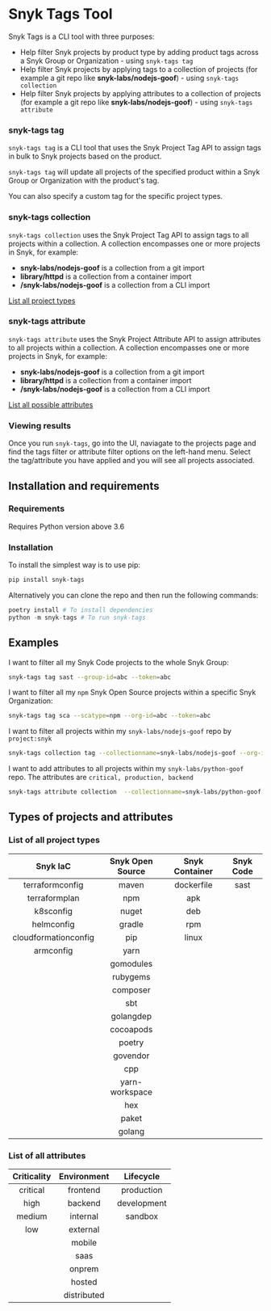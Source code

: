 # Snyk Tags Tool

Snyk Tags is a CLI tool with three purposes:

- Help filter Snyk projects by product type by adding product tags across a Snyk Group or Organization - using ```snyk-tags tag```
- Help filter Snyk projects by applying tags to a collection of projects (for example a git repo like **snyk-labs/nodejs-goof**) - using ```snyk-tags collection```
- Help filter Snyk projects by applying attributes to a collection of projects (for example a git repo like **snyk-labs/nodejs-goof**) - using ```snyk-tags attribute```

### snyk-tags tag

```snyk-tags tag``` is a CLI tool that uses the Snyk Project Tag API to assign tags in bulk to Snyk projects based on the product.

```snyk-tags tag``` will update all projects of the specified product within a Snyk Group or Organization with the product's tag.

You can also specify a custom tag for the specific project types.

### snyk-tags collection

```snyk-tags collection``` uses the Snyk Project Tag API to assign tags to all projects within a collection. A collection encompasses one or more projects in Snyk, for example:

- **snyk-labs/nodejs-goof** is a collection from a git import
- **library/httpd** is a collection from a container import
- **/snyk-labs/nodejs-goof** is a collection from a CLI import

[List all project types](#list-of-all-project-types)

### snyk-tags attribute

```snyk-tags attribute``` uses the Snyk Project Attribute API to assign attributes to all projects within a collection. A collection encompasses one or more projects in Snyk, for example:

- **snyk-labs/nodejs-goof** is a collection from a git import
- **library/httpd** is a collection from a container import
- **/snyk-labs/nodejs-goof** is a collection from a CLI import

[List all possible attributes](#list-of-all-attributes)

### Viewing results

Once you run ```snyk-tags```, go into the UI, naviagate to the projects page and find the tags filter or attribute filter options on the left-hand menu. Select the tag/attribute you have applied and you will see all projects associated.

## Installation and requirements

### Requirements

Requires Python version above 3.6

### Installation

To install the simplest way is to use pip:

```bash
pip install snyk-tags
```

Alternatively you can clone the repo and then run the following commands:

```python
poetry install # To install dependencies
python -m snyk-tags # To run snyk-tags
```

## Examples

I want to filter all my Snyk Code projects to the whole Snyk Group:

``` bash
snyk-tags tag sast --group-id=abc --token=abc
```

I want to filter all my ```npm``` Snyk Open Source projects within a specific Snyk Organization:

``` bash
snyk-tags tag sca --scatype=npm --org-id=abc --token=abc
```

I want to filter all projects within my ```snyk-labs/nodejs-goof``` repo by ```project:snyk```

``` bash
snyk-tags collection tag --collectionname=snyk-labs/nodejs-goof --org-id=abc --token=abc --tagkey=project --tagvalue=snyk
```

I want to add attributes to all projects within my ```snyk-labs/python-goof``` repo. The attributes are ```critical, production, backend```

``` bash
snyk-tags attribute collection  --collectionname=snyk-labs/python-goof --org-id=abc --token=abc --criticality=critical --environment=backend --lifecycle=production
```

## Types of projects and attributes

### List of all project types

|       Snyk IaC       | Snyk Open Source | Snyk Container | Snyk Code |
|:--------------------:|:----------------:|:--------------:|:---------:|
|    terraformconfig   |       maven      |   dockerfile   |    sast   |
|     terraformplan    |        npm       |       apk      |           |
|       k8sconfig      |       nuget      |       deb      |           |
|      helmconfig      |      gradle      |       rpm      |           |
| cloudformationconfig |        pip       |      linux     |           |
|       armconfig      |       yarn       |                |           |
|                      |     gomodules    |                |           |
|                      |     rubygems     |                |           |
|                      |     composer     |                |           |
|                      |        sbt       |                |           |
|                      |     golangdep    |                |           |
|                      |     cocoapods    |                |           |
|                      |      poetry      |                |           |
|                      |     govendor     |                |           |
|                      |        cpp       |                |           |
|                      |  yarn-workspace  |                |           |
|                      |        hex       |                |           |
|                      |       paket      |                |           |
|                      |      golang      |                |           |

### List of all attributes

| Criticality          | Environment | Lifecycle       |
|:--------------------:|:-----------:|:---------------:|
|       critical       |   frontend  |    production   |
|         high         |   backend   |   development   |
|        medium        |   internal  |     sandbox     |
|          low         |   external  |                 |
|                      |    mobile   |                 |
|                      |     saas    |                 |
|                      |    onprem   |                 |
|                      |    hosted   |                 |
|                      | distributed |                 |
